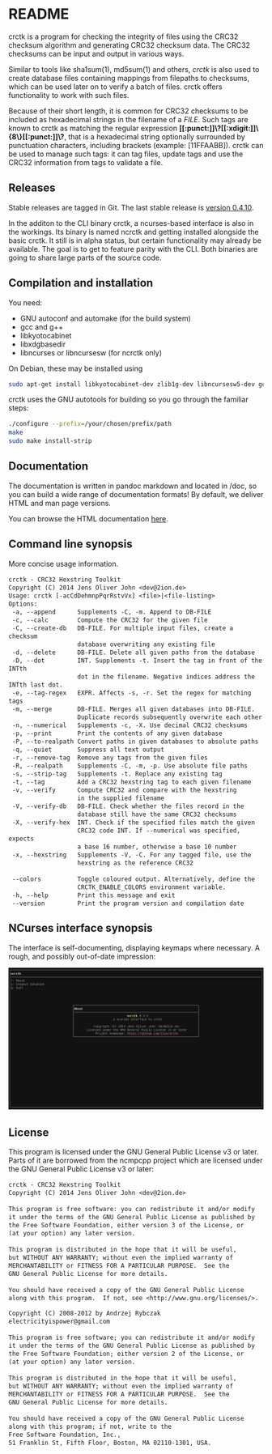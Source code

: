 # README

crctk is a program for checking the integrity of files using the CRC32
checksum algorithm and generating CRC32 checksum data. The CRC32
checksums can be input and output in various ways.

Similar to tools like sha1sum(1), md5sum(1) and others, *crctk* is also
used to create database files containing mappings from filepaths to
checksums, which can be used later on to verify a batch of files. crctk
offers functionality to work with such files.

Because of their short length, it is common for CRC32 checksums to be
included as hexadecimal strings in the filename of a _FILE_. Such tags
are known to crctk as matching the regular expression
__[[:punct:]]\\?[[:xdigit:]]\\{8\\}[[:punct:]]\\?__, that is a
hexadecimal string optionally surrounded by punctuation characters,
including brackets (example: [11FFAABB]). crctk can be used to manage
such tags: it can tag files, update tags and use the CRC32 information
from tags to validate a file.

## Releases

Stable releases are tagged in Git. The last stable release is [version
0.4.10](https://github.com/2ion/crctk/releases/tag/0.4.9). 

In the additon to the CLI binary crctk, a ncurses-based interface is
also in the workings. Its binary is named ncrctk and getting installed
alongside the basic crctk. It still is in alpha status, but certain
functionality may already be available. The goal is to get to feature
parity with the CLI. Both binaries are going to share large parts of the source
code.

## Compilation and installation

You need:

- GNU autoconf and automake (for the build system)
- gcc and g++
- libkyotocabinet
- libxdgbasedir
- libncurses or libncursesw (for ncrctk only)

On Debian, these may be installed using
```sh
sudo apt-get install libkyotocabinet-dev zlib1g-dev libncursesw5-dev gcc g++ libxdg-basedir-dev
```

crctk uses the GNU autotools for building so you go through the familiar
steps:

```sh
./configure --prefix=/your/chosen/prefix/path
make
sudo make install-strip
```

## Documentation

The documentation is written in pandoc markdown and located in /doc, so
you can build a wide range of documentation formats! By default, we
deliver HTML and man page versions.

You can browse the HTML documentation [here](https://2ion.github.io/crctk).

## Command line synopsis

More concise usage information.

```
crctk - CRC32 Hexstring Toolkit
Copyright (C) 2014 Jens Oliver John <dev@2ion.de>
Usage: crctk [-acCdDehmnpPqrRstvVx] <file>|<file-listing>
Options:
 -a, --append      Supplements -C, -m. Append to DB-FILE
 -c, --calc        Compute the CRC32 for the given file
 -C, --create-db   DB-FILE. For multiple input files, create a checksum
                   database overwriting any existing file
 -d, --delete      DB-FILE. Delete all given paths from the database
 -D, --dot         INT. Supplements -t. Insert the tag in front of the INTth
                   dot in the filename. Negative indices address the INTth last dot.
 -e, --tag-regex   EXPR. Affects -s, -r. Set the regex for matching tags
 -m, --merge       DB-FILE. Merges all given databases into DB-FILE.
                   Duplicate records subsequently overwrite each other
 -n, --numerical   Supplements -c, -X. Use decimal CRC32 checksums
 -p, --print       Print the contents of any given database
 -P, --to-realpath Convert paths in given databases to absolute paths
 -q, --quiet       Suppress all text output
 -r, --remove-tag  Remove any tags from the given files
 -R, --realpath    Supplements -C, -m, -p. Use absolute file paths
 -s, --strip-tag   Supplements -t. Replace any existing tag
 -t, --tag         Add a CRC32 hexstring tag to each given filename
 -v, --verify      Compute CRC32 and compare with the hexstring
                   in the supplied filename
 -V, --verify-db   DB-FILE. Check whether the files record in the
                   database still have the same CRC32 checksums
 -X, --verify-hex  INT. Check if the specified files match the given
                   CRC32 code INT. If --numerical was specified, expects
                   a base 16 number, otherwise a base 10 number
 -x, --hexstring   Supplements -V, -C. For any tagged file, use the
                   hexstring as the reference CRC32

 --colors          Toggle coloured output. Alternatively, define the
                   CRCTK_ENABLE_COLORS environment variable.
 -h, --help        Print this message and exit
 --version         Print the program version and compilation date
```

## NCurses interface synopsis

The interface is self-documenting, displaying keymaps where necessary. A
rough, and possibly out-of-date impression:

![Screenshot](https://raw.githubusercontent.com/2ion/crctk/master/README-resources/screenshot-cursesui.png)

## License

This program is licensed under the GNU General Public License v3 or
later. Parts of it are borrowed from the ncmpcpp project which are
licensed under the GNU General Public License v3 or later:

```
crctk - CRC32 Hexstring Toolkit
Copyright (C) 2014 Jens Oliver John <dev@2ion.de>

This program is free software: you can redistribute it and/or modify
it under the terms of the GNU General Public License as published by
the Free Software Foundation, either version 3 of the License, or
(at your option) any later version.

This program is distributed in the hope that it will be useful,
but WITHOUT ANY WARRANTY; without even the implied warranty of
MERCHANTABILITY or FITNESS FOR A PARTICULAR PURPOSE.  See the
GNU General Public License for more details.

You should have received a copy of the GNU General Public License
along with this program.  If not, see <http://www.gnu.org/licenses/>.
```

```
Copyright (C) 2008-2012 by Andrzej Rybczak                            
electricityispower@gmail.com                                          
                                                                      
This program is free software; you can redistribute it and/or modify  
it under the terms of the GNU General Public License as published by  
the Free Software Foundation; either version 2 of the License, or     
(at your option) any later version.                                   
                                                                      
This program is distributed in the hope that it will be useful,       
but WITHOUT ANY WARRANTY; without even the implied warranty of        
MERCHANTABILITY or FITNESS FOR A PARTICULAR PURPOSE.  See the         
GNU General Public License for more details.                          
                                                                      
You should have received a copy of the GNU General Public License     
along with this program; if not, write to the                         
Free Software Foundation, Inc.,                                       
51 Franklin St, Fifth Floor, Boston, MA 02110-1301, USA.              
```
